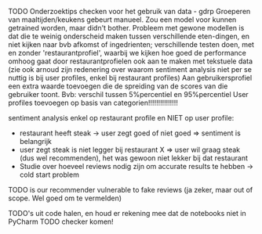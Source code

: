 TODO
Onderzoektips checken voor het gebruik van data - gdrp
Groeperen van maaltijden/keukens gebeurt manueel. Zou een model voor kunnen getrained worden, maar didn't bother. Probleem met gewone modellen is dat die te weinig onderscheid maken tussen verschillende eten-dingen, en niet kijken naar bvb afkomst of ingedrienten;
verschillende testen doen, met en zonder 'restaurantprofiel', waarbij we kijken hoe goed de performance omhoog gaat door restaurantprofielen ook aan te maken met tekstuele data (zie ook arnoud zijn redenering over waarom sentiment analysis niet per se nuttig is bij user profiles, enkel bij restaurant profiles)
Aan gebruikersprofiel een extra waarde toevoegen die de spreiding van de scores van die gebruiker toont. Bvb: verschil tussen 5%percentiel en 95%percentiel
User profiles toevoegen op basis van categorien!!!!!!!!!!!!!!!

sentiment analysis enkel op restaurant profile en NIET op user profile:
- restaurant heeft steak -> user zegt goed of niet goed => sentiment is belangrijk
- user zegt steak is niet legger bij restaurant X => user wil graag steak (dus wel recommenden), het was gewoon niet lekker bij dat restaurant
- Studie over hoeveel reviews nodig zijn om accurate results te hebben -> cold start problem

TODO is our recommender vulnerable to fake reviews (ja zeker, maar out of scope. Wel goed om te vermelden)

TODO's uit code halen, en houd er rekening mee dat de notebooks niet in PyCharm TODO checker komen!